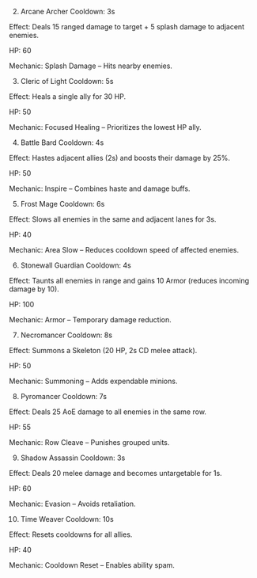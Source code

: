 <!-- 1. Berserker Warrior
Cooldown: 2s

Effect: Deals 15 melee damage.

HP: 70

Mechanic: Frenzy – Deals 50% more damage when below 50% HP. -->

2. Arcane Archer
Cooldown: 3s

Effect: Deals 15 ranged damage to target + 5 splash damage to adjacent enemies.

HP: 60

Mechanic: Splash Damage – Hits nearby enemies.

3. Cleric of Light
Cooldown: 5s

Effect: Heals a single ally for 30 HP.

HP: 50

Mechanic: Focused Healing – Prioritizes the lowest HP ally.

4. Battle Bard
Cooldown: 4s

Effect: Hastes adjacent allies (2s) and boosts their damage by 25%.

HP: 50

Mechanic: Inspire – Combines haste and damage buffs.

5. Frost Mage
Cooldown: 6s

Effect: Slows all enemies in the same and adjacent lanes for 3s.

HP: 40

Mechanic: Area Slow – Reduces cooldown speed of affected enemies.

6. Stonewall Guardian
Cooldown: 4s

Effect: Taunts all enemies in range and gains 10 Armor (reduces incoming damage by 10).

HP: 100

Mechanic: Armor – Temporary damage reduction.

7. Necromancer
Cooldown: 8s

Effect: Summons a Skeleton (20 HP, 2s CD melee attack).

HP: 50

Mechanic: Summoning – Adds expendable minions.

8. Pyromancer
Cooldown: 7s

Effect: Deals 25 AoE damage to all enemies in the same row.

HP: 55

Mechanic: Row Cleave – Punishes grouped units.

9. Shadow Assassin
Cooldown: 3s

Effect: Deals 20 melee damage and becomes untargetable for 1s.

HP: 60

Mechanic: Evasion – Avoids retaliation.

10. Time Weaver
Cooldown: 10s

Effect: Resets cooldowns for all allies.

HP: 40

Mechanic: Cooldown Reset – Enables ability spam.